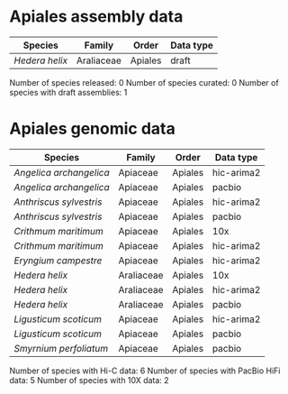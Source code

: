 # Apiales assembly data

| Species | Family | Order | Data type |
| -- | --- | --- | --- |
| *Hedera helix* | Araliaceae | Apiales | draft |

Number of species released: 0
Number of species curated: 0
Number of species with draft assemblies: 1

# Apiales genomic data

| Species | Family | Order | Data type |
| -- | --- | --- | --- |
| *Angelica archangelica* | Apiaceae | Apiales | hic-arima2 |
| *Angelica archangelica* | Apiaceae | Apiales | pacbio |
| *Anthriscus sylvestris* | Apiaceae | Apiales | hic-arima2 |
| *Anthriscus sylvestris* | Apiaceae | Apiales | pacbio |
| *Crithmum maritimum* | Apiaceae | Apiales | 10x |
| *Crithmum maritimum* | Apiaceae | Apiales | hic-arima2 |
| *Eryngium campestre* | Apiaceae | Apiales | hic-arima2 |
| *Hedera helix* | Araliaceae | Apiales | 10x |
| *Hedera helix* | Araliaceae | Apiales | hic-arima2 |
| *Hedera helix* | Araliaceae | Apiales | pacbio |
| *Ligusticum scoticum* | Apiaceae | Apiales | hic-arima2 |
| *Ligusticum scoticum* | Apiaceae | Apiales | pacbio |
| *Smyrnium perfoliatum* | Apiaceae | Apiales | pacbio |

Number of species with Hi-C data: 6
Number of species with PacBio HiFi data: 5
Number of species with 10X data: 2
